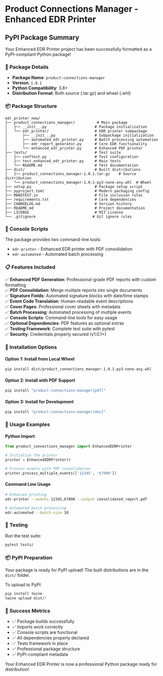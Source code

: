 # Product Connections Manager - Enhanced EDR Printer

## PyPI Package Summary

Your Enhanced EDR Printer project has been successfully formatted as a PyPI-compliant Python package! 

### 🎯 Package Details
- **Package Name**: `product-connections-manager`
- **Version**: `1.0.1`
- **Python Compatibility**: 3.8+
- **Distribution Format**: Both source (.tar.gz) and wheel (.whl)

### 📦 Package Structure
```
edr_printer_new/
├── product_connections_manager/          # Main package
│   ├── __init__.py                      # Package initialization
│   └── edr_printer/                     # EDR printer subpackage
│       ├── __init__.py                  # Subpackage initialization
│       ├── automated_edr_printer.py     # Batch processing automation
│       ├── edr_report_generator.py      # Core EDR functionality
│       └── enhanced_edr_printer.py      # Enhanced PDF printer
├── tests/                               # Test suite
│   ├── conftest.py                      # Test configuration
│   ├── test_enhanced_edr_printer.py     # Main tests
│   └── README.md                        # Test documentation
├── dist/                                # Built distributions
│   ├── product_connections_manager-1.0.1.tar.gz    # Source distribution
│   └── product_connections_manager-1.0.1-py3-none-any.whl  # Wheel
├── setup.py                             # Package setup script
├── pyproject.toml                       # Modern packaging config
├── MANIFEST.in                          # File inclusion rules
├── requirements.txt                     # Core dependencies
├── CHANGELOG.md                         # Version history
├── README.md                            # Project documentation
├── LICENSE                              # MIT License
└── .gitignore                          # Git ignore rules
```

### 🚀 Console Scripts
The package provides two command-line tools:
- `edr-printer` - Enhanced EDR printer with PDF consolidation
- `edr-automated` - Automated batch processing

### 📋 Features Included
✅ **Enhanced PDF Generation**: Professional-grade PDF reports with custom formatting  
✅ **PDF Consolidation**: Merge multiple reports into single documents  
✅ **Signature Fields**: Automated signature blocks with date/time stamps  
✅ **Event Code Translation**: Human-readable event descriptions  
✅ **Cover Pages**: Professional cover sheets with metadata  
✅ **Batch Processing**: Automated processing of multiple events  
✅ **Console Scripts**: Command-line tools for easy usage  
✅ **Optional Dependencies**: PDF features as optional extras  
✅ **Testing Framework**: Complete test suite with pytest  
✅ **Security**: Credentials properly secured (v1.0.1+)  

### 🔧 Installation Options

#### Option 1: Install from Local Wheel
```bash
pip install dist/product_connections_manager-1.0.1-py3-none-any.whl
```

#### Option 2: Install with PDF Support
```bash
pip install "product-connections-manager[pdf]"
```

#### Option 3: Install for Development
```bash
pip install "product-connections-manager[dev]"
```

### 📖 Usage Examples

#### Python Import
```python
from product_connections_manager import EnhancedEDRPrinter

# Initialize the printer
printer = EnhancedEDRPrinter()

# Process events with PDF consolidation
printer.process_multiple_events(['12345', '67890'])
```

#### Command Line Usage
```bash
# Enhanced printing
edr-printer --events 12345,67890 --output consolidated_report.pdf

# Automated batch processing
edr-automated --batch-size 10
```

### 🧪 Testing
Run the test suite:
```bash
pytest tests/
```

### 📦 PyPI Preparation
Your package is ready for PyPI upload! The built distributions are in the `dist/` folder.

To upload to PyPI:
```bash
pip install twine
twine upload dist/*
```

### 🎊 Success Metrics
- ✅ Package builds successfully
- ✅ Imports work correctly
- ✅ Console scripts are functional
- ✅ All dependencies properly declared
- ✅ Tests framework in place
- ✅ Professional package structure
- ✅ PyPI-compliant metadata

Your Enhanced EDR Printer is now a professional Python package ready for distribution!
